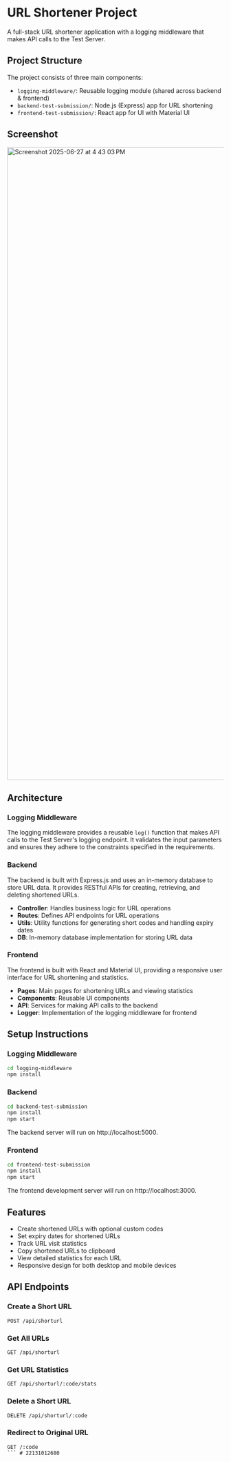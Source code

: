 # URL Shortener Project

A full-stack URL shortener application with a logging middleware that makes API calls to the Test Server.

## Project Structure

The project consists of three main components:

- `logging-middleware/`: Reusable logging module (shared across backend & frontend)
- `backend-test-submission/`: Node.js (Express) app for URL shortening
- `frontend-test-submission/`: React app for UI with Material UI

## Screenshot
<img width="1470" alt="Screenshot 2025-06-27 at 4 43 03 PM" src="https://github.com/user-attachments/assets/ba9e4f47-fb39-43d7-88c1-b8a24c165227" />


## Architecture
### Logging Middleware

The logging middleware provides a reusable `log()` function that makes API calls to the Test Server's logging endpoint. It validates the input parameters and ensures they adhere to the constraints specified in the requirements.

### Backend

The backend is built with Express.js and uses an in-memory database to store URL data. It provides RESTful APIs for creating, retrieving, and deleting shortened URLs.

- **Controller**: Handles business logic for URL operations
- **Routes**: Defines API endpoints for URL operations
- **Utils**: Utility functions for generating short codes and handling expiry dates
- **DB**: In-memory database implementation for storing URL data

### Frontend

The frontend is built with React and Material UI, providing a responsive user interface for URL shortening and statistics.

- **Pages**: Main pages for shortening URLs and viewing statistics
- **Components**: Reusable UI components
- **API**: Services for making API calls to the backend
- **Logger**: Implementation of the logging middleware for frontend

## Setup Instructions

### Logging Middleware

```bash
cd logging-middleware
npm install
```

### Backend

```bash
cd backend-test-submission
npm install
npm start
```

The backend server will run on http://localhost:5000.

### Frontend

```bash
cd frontend-test-submission
npm install
npm start
```

The frontend development server will run on http://localhost:3000.

## Features

- Create shortened URLs with optional custom codes
- Set expiry dates for shortened URLs
- Track URL visit statistics
- Copy shortened URLs to clipboard
- View detailed statistics for each URL
- Responsive design for both desktop and mobile devices

## API Endpoints

### Create a Short URL
```
POST /api/shorturl
```

### Get All URLs
```
GET /api/shorturl
```

### Get URL Statistics
```
GET /api/shorturl/:code/stats
```

### Delete a Short URL
```
DELETE /api/shorturl/:code
```

### Redirect to Original URL
```
GET /:code
``` # 22131012680
